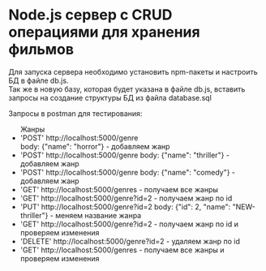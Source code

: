 <h1>Node.js сервер с CRUD операциями для хранения фильмов</h1>

Для запуска сервера необходимо установить npm-пакеты и настроить БД в файле db.js. <br />Так же в новую базу, которая будет указана в файле db.js, вставить запросы на создание структуры БД из файла database.sql

Запросы в postman для тестирования:
<ul>Жанры
<li>'POST' http://localhost:5000/genre </br> body: {"name": "horror"} - добавляем жанр</li>
<li>'POST' http://localhost:5000/genre   body: {"name": "thriller"} - добавляем жанр</li>
<li>'POST' http://localhost:5000/genre body: {"name": "comedy"} - добавляем жанр</li>
<li>'GET' http://localhost:5000/genres - получаем все жанры</li>
<li>'GET' http://localhost:5000/genre?id=2 - получаем жанр по id</li>
<li>'PUT' http://localhost:5000/genre?id=2 body: {"id": 2, "name": "NEW-thriller"} - меняем название жанра</li>
<li>'GET' http://localhost:5000/genre?id=2 - получаем жанр по id и проверяем изменения</li>
<li>'DELETE' http://localhost:5000/genre?id=2 - удаляем жанр по id</li>
<li>'GET' http://localhost:5000/genres - получаем все жанры и проверяем изменения</li>
</ul>

